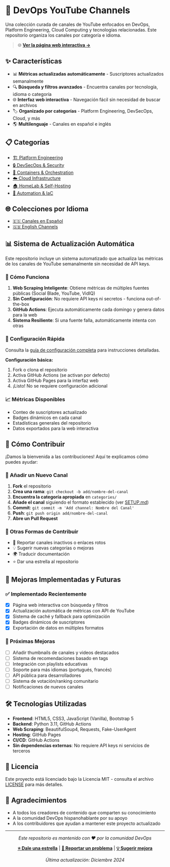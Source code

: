 # 🚀 DevOps YouTube Channels

Una colección curada de canales de YouTube enfocados en DevOps, Platform Engineering, Cloud Computing y tecnologías relacionadas. Este repositorio organiza los canales por categoría e idioma.

> 🌐 **[Ver la página web interactiva →](https://jersonmartinez.github.io/DevOps-YouTube-Channels/)**

## ✨ Características

- 📊 **Métricas actualizadas automáticamente** - Suscriptores actualizados semanalmente
- 🔍 **Búsqueda y filtros avanzados** - Encuentra canales por tecnología, idioma o categoría
- 🌐 **Interfaz web interactiva** - Navegación fácil sin necesidad de buscar en archivos
- 🏷️ **Organizado por categorías** - Platform Engineering, DevSecOps, Cloud, y más
- 🌎 **Multilenguaje** - Canales en español e inglés

## 📋 Categorías

- [🏗️ Platform Engineering](categories/platform-engineering.md)
- [🔒 DevSecOps & Security](categories/devsecops.md)
- [🐳 Containers & Orchestration](categories/containers.md)
- [☁️ Cloud Infrastructure](categories/cloud.md)
- [🏠 HomeLab & Self-Hosting](categories/homelab.md)
- [🤖 Automation & IaC](categories/automation.md)

## 🌐 Colecciones por Idioma

- [🇪🇸 Canales en Español](Spanish-Channels.md)
- [🇬🇧 English Channels](English-Channels.md)

## 📊 Sistema de Actualización Automática

Este repositorio incluye un sistema automatizado que actualiza las métricas de los canales de YouTube semanalmente sin necesidad de API keys.

### 🔧 Cómo Funciona

1. **Web Scraping Inteligente**: Obtiene métricas de múltiples fuentes públicas (Social Blade, YouTube, VidIQ)
2. **Sin Configuración**: No requiere API keys ni secretos - funciona out-of-the-box
3. **GitHub Actions**: Ejecuta automáticamente cada domingo y genera datos para la web
4. **Sistema Resiliente**: Si una fuente falla, automáticamente intenta con otras

### 🚀 Configuración Rápida

Consulta la [guía de configuración completa](SETUP.md) para instrucciones detalladas.

**Configuración básica:**
1. Fork o clona el repositorio
2. Activa GitHub Actions (se activan por defecto)
3. Activa GitHub Pages para la interfaz web
4. ¡Listo! No se requiere configuración adicional

### 📈 Métricas Disponibles
- Conteo de suscriptores actualizado
- Badges dinámicos en cada canal
- Estadísticas generales del repositorio
- Datos exportados para la web interactiva

## 🤝 Cómo Contribuir

¡Damos la bienvenida a las contribuciones! Aquí te explicamos cómo puedes ayudar:

### 📝 Añadir un Nuevo Canal

1. **Fork** el repositorio
2. **Crea una rama**: `git checkout -b add/nombre-del-canal`
3. **Encuentra la categoría apropiada** en `categories/`
4. **Añade el canal** siguiendo el formato establecido (ver [SETUP.md](SETUP.md))
5. **Commit**: `git commit -m 'Add channel: Nombre del Canal'`
6. **Push**: `git push origin add/nombre-del-canal`
7. **Abre un Pull Request**

### 🌟 Otras Formas de Contribuir

- 🐛 Reportar canales inactivos o enlaces rotos
- 💡 Sugerir nuevas categorías o mejoras
- 🌍 Traducir documentación
- ⭐ Dar una estrella al repositorio

## 🎯 Mejoras Implementadas y Futuras

### ✅ Implementado Recientemente
- [x] Página web interactiva con búsqueda y filtros
- [x] Actualización automática de métricas con API de YouTube
- [x] Sistema de caché y fallback para optimización
- [x] Badges dinámicos de suscriptores
- [x] Exportación de datos en múltiples formatos

### 🚀 Próximas Mejoras
- [ ] Añadir thumbnails de canales y videos destacados
- [ ] Sistema de recomendaciones basado en tags
- [ ] Integración con playlists educativas
- [ ] Soporte para más idiomas (portugués, francés)
- [ ] API pública para desarrolladores
- [ ] Sistema de votación/ranking comunitario
- [ ] Notificaciones de nuevos canales

## 🛠️ Tecnologías Utilizadas

- **Frontend**: HTML5, CSS3, JavaScript (Vanilla), Bootstrap 5
- **Backend**: Python 3.11, GitHub Actions
- **Web Scraping**: BeautifulSoup4, Requests, Fake-UserAgent
- **Hosting**: GitHub Pages
- **CI/CD**: GitHub Actions
- **Sin dependencias externas**: No requiere API keys ni servicios de terceros

## 📜 Licencia

Este proyecto está licenciado bajo la Licencia MIT - consulta el archivo [LICENSE](LICENSE) para más detalles.

## 🙏 Agradecimientos

- A todos los creadores de contenido que comparten su conocimiento
- A la comunidad DevOps hispanohablante por su apoyo
- A los contribuidores que ayudan a mantener este proyecto actualizado

---

<div align="center">

*Este repositorio es mantenido con ❤️ por la comunidad DevOps*

**[⭐ Dale una estrella](https://github.com/tuusuario/DevOps-YouTube-Channels)** | **[🐛 Reportar un problema](https://github.com/tuusuario/DevOps-YouTube-Channels/issues)** | **[💡 Sugerir mejora](https://github.com/tuusuario/DevOps-YouTube-Channels/discussions)**

*Última actualización: Diciembre 2024*

</div>
